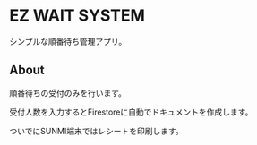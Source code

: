 # EZ WAIT SYSTEM

シンプルな順番待ち管理アプリ。

## About

順番待ちの受付のみを行います。

受付人数を入力するとFirestoreに自動でドキュメントを作成します。

ついでにSUNMI端末ではレシートを印刷します。
